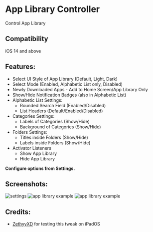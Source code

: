 # App Library Controller
Control App Library

## Compatibility
iOS 14 and above

## Features:
* Select UI Style of App Library (Default, Light, Dark)
* Select Mode (Enabled, Alphabetic List only, Disabled)
* Newly Downloaded Apps - Add to Home Screen/App Library Only
* Show/Hide Notification Badges (also in Alphabetic List)
* Alphabetic List Settings:
	* Rounded Search Field (Enabled/Disabled)
	* List Headers (Default/Enabled/Disabled)
* Categories Settings:
	* Labels of Categories (Show/Hide)
	* Background of Categories (Show/Hide)
* Folders Settings:
	* Titles inside Folders (Show/Hide)
	* Labels inside Folders (Show/Hide)
* Activator Listeners
	* Show App Library
	* Hide App Library

**Configure options from Settings.**

## Screenshots:

![settings](screenshots/applibrarycontroller1.png)
![app library example](screenshots/applibrarycontroller2.jpg)
![app library example](screenshots/applibrarycontroller3.jpg)

## Credits:
* [ZethyyXD](https://www.reddit.com/user/ZethyyXD) for testing this tweak on iPadOS
